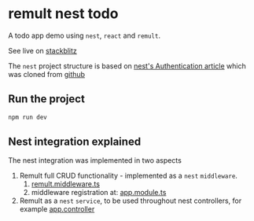 # remult nest todo
A todo app demo using `nest`, `react` and `remult`.

See live on [stackblitz](https://stackblitz.com/edit/remult-nest-todo?file=README.md)


The `nest` project structure is based on [nest's Authentication article](https://docs.nestjs.com/security/authentication) which was cloned from [github](https://github.com/nestjs/nest/tree/master/sample/19-auth-jwt)



## Run the project
```sh
npm run dev
```


## Nest integration explained 
The nest integration was implemented in two aspects
1. Remult full CRUD functionality - implemented as a `nest` `middleware`.
   1. [remult.middleware.ts](./src/remult.middleware/remult.middleware.ts)
   2. middleware registration at: [app.module.ts](./src/app.module.ts)
2. Remult as a `nest` `service`, to be used throughout nest controllers, for example [app.controller](./src/app.controller.ts#L26)